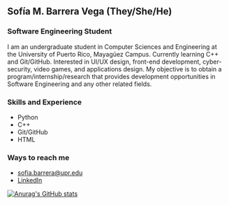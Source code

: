 ## Sofía M. Barrera Vega (They/She/He)
### Software Engineering Student 
I am an undergraduate student in Computer Sciences and Engineering at the University of Puerto Rico, Mayagüez Campus. Currently learning C++ and Git/GitHub. Interested in UI/UX design, front-end development, cyber-security, video games, and applications design. My objective is to obtain a program/internship/research that provides development opportunities in Software Engineering and any other related fields.

### Skills and Experience
- Python
- C++
- Git/GitHub
- HTML

### Ways to reach me 
- sofia.barrera@upr.edu
- [LinkedIn](https://www.linkedin.com/in/smbv/)
    
    
[![Anurag's GitHub stats](https://github-readme-stats.vercel.app/api?username=smbv&theme=tokyonight )](https://github.com/smbv/github-readme-stats)


